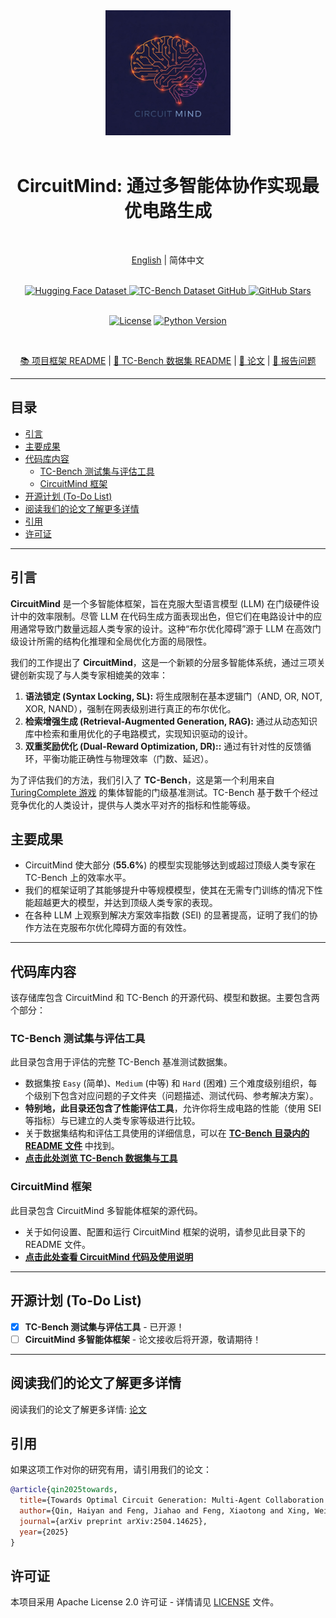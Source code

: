 <div align="center">
  <img src="Pics/CircuitMind-Logo.jpeg" width="200" alt="CircuitMind Logo">
  <div>&nbsp;</div>
  <h1>CircuitMind: 通过多智能体协作实现最优电路生成</h1>
  <div>&nbsp;</div>

  [English](README.md) | 简体中文

  <div>&nbsp;</div>
  <a href="https://huggingface.co/datasets/hyq001/TC-Bench">
    <img src="https://img.shields.io/badge/数据集(HuggingFace)-TC--Bench-blue" alt="Hugging Face Dataset">
  </a>
  <a href="https://github.com/BUAA-CLab/CircuitMind/tree/main/TC-Bench">
    <img src="https://img.shields.io/badge/数据集(GitHub)-TC--Bench-blue" alt="TC-Bench Dataset GitHub">
  </a>
  <a href="https://github.com/BUAA-CLab/CircuitMind">
     <img src="https://img.shields.io/github/stars/BUAA-CLab/CircuitMind?style=social" alt="GitHub Stars">
  </a>
  <div>&nbsp;</div>

  [![License](https://img.shields.io/github/license/BUAA-CLab/CircuitMind.svg)](https://github.com/BUAA-CLab/CircuitMind/blob/main/LICENSE)
  [![Python Version](https://img.shields.io/badge/python-3.x-blue)](https://www.python.org/) <div>&nbsp;</div>

  [📚 项目框架 README](https://github.com/BUAA-CLab/CircuitMind/blob/main/CircuitMind/README.md) |
  [💾 TC-Bench 数据集 README](https://github.com/BUAA-CLab/CircuitMind/blob/main/TC-Bench/README.md) |
  [📝 论文](https://arxiv.org/pdf/2504.14625v3) |
  [🐛 报告问题](https://github.com/BUAA-CLab/CircuitMind/issues/new/choose)

</div>

-----

## 目录

* [引言](#introduction)
* [主要成果](#key-achievements)
* [代码库内容](#repository-contents)
    * [TC-Bench 测试集与评估工具](#tc-bench-test-suite--evaluation-tools)
    * [CircuitMind 框架](#circuitmind-framework)
* [开源计划 (To-Do List)](#open-source-plan-to-do-list)
* [阅读我们的论文了解更多详情](#read-our-paper)
* [引用](#citation)
* [许可证](#license)

-----
<div id="introduction"></div>

## 引言

**CircuitMind** 是一个多智能体框架，旨在克服大型语言模型 (LLM) 在门级硬件设计中的效率限制。尽管 LLM 在代码生成方面表现出色，但它们在电路设计中的应用通常导致门数量远超人类专家的设计。这种“布尔优化障碍”源于 LLM 在高效门级设计所需的结构化推理和全局优化方面的局限性。

我们的工作提出了 **CircuitMind**，这是一个新颖的分层多智能体系统，通过三项关键创新实现了与人类专家相媲美的效率：

1.  **语法锁定 (Syntax Locking, SL):** 将生成限制在基本逻辑门（AND, OR, NOT, XOR, NAND），强制在网表级别进行真正的布尔优化。
2.  **检索增强生成 (Retrieval-Augmented Generation, RAG):** 通过从动态知识库中检索和重用优化的子电路模式，实现知识驱动的设计。
3.  **双重奖励优化 (Dual-Reward Optimization, DR)::** 通过有针对性的反馈循环，平衡功能正确性与物理效率（门数、延迟）。

为了评估我们的方法，我们引入了 **TC-Bench**，这是第一个利用来自 [TuringComplete 游戏](https://turingcomplete.game/) 的集体智能的门级基准测试。TC-Bench 基于数千个经过竞争优化的人类设计，提供与人类水平对齐的指标和性能等级。

<div id="key-achievements"></div>

## 主要成果

* CircuitMind 使大部分 (**55.6%**) 的模型实现能够达到或超过顶级人类专家在 TC-Bench 上的效率水平。
* 我们的框架证明了其能够提升中等规模模型，使其在无需专门训练的情况下性能超越更大的模型，并达到顶级人类专家的表现。
* 在各种 LLM 上观察到解决方案效率指数 (SEI) 的显著提高，证明了我们的协作方法在克服布尔优化障碍方面的有效性。

-----
<div id="repository-contents"></div>

## 代码库内容

该存储库包含 CircuitMind 和 TC-Bench 的开源代码、模型和数据。主要包含两个部分：

<div id="tc-bench-test-suite--evaluation-tools"></div>

### TC-Bench 测试集与评估工具

此目录包含用于评估的完整 TC-Bench 基准测试数据集。

* 数据集按 `Easy` (简单)、`Medium` (中等) 和 `Hard` (困难) 三个难度级别组织，每个级别下包含对应问题的子文件夹（问题描述、测试代码、参考解决方案）。
* **特别地，此目录还包含了性能评估工具**，允许你将生成电路的性能（使用 SEI 等指标）与已建立的人类专家等级进行比较。
* 关于数据集结构和评估工具使用的详细信息，可以在 **[TC-Bench 目录内的 README 文件](https://github.com/BUAA-CLab/CircuitMind/blob/main/TC-Bench/README.md)** 中找到。
* **[点击此处浏览 TC-Bench 数据集与工具](https://github.com/BUAA-CLab/CircuitMind/tree/main/TC-Bench)**

<div id="circuitmind-framework"></div>

### CircuitMind 框架

此目录包含 CircuitMind 多智能体框架的源代码。

* 关于如何设置、配置和运行 CircuitMind 框架的说明，请参见此目录下的 README 文件。
* **[点击此处查看 CircuitMind 代码及使用说明](https://github.com/BUAA-CLab/CircuitMind/blob/main/CircuitMind/README.md)**

-----
<div id="open-source-plan-to-do-list"></div>

## 开源计划 (To-Do List)

- [x] **TC-Bench 测试集与评估工具** - 已开源！
- [ ] **CircuitMind 多智能体框架** - 论文接收后将开源，敬请期待！

-----
<div id="read-our-paper"></div>

## 阅读我们的论文了解更多详情

阅读我们的论文了解更多详情: [论文](https://arxiv.org/pdf/2504.14625v3)

<div id="citation"></div>

## 引用

如果这项工作对你的研究有用，请引用我们的论文：

```bibtex
@article{qin2025towards,
  title={Towards Optimal Circuit Generation: Multi-Agent Collaboration Meets Collective Intelligence},
  author={Qin, Haiyan and Feng, Jiahao and Feng, Xiaotong and Xing, Wei W and Kang, Wang},
  journal={arXiv preprint arXiv:2504.14625},
  year={2025}
}
```

## 许可证

本项目采用 Apache License 2.0 许可证 - 详情请见 [LICENSE](./LICENSE) 文件。
